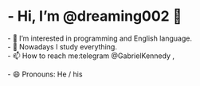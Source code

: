 <h1>-  Hi, I’m @dreaming002 👋 </h1>
- 👀 I’m interested in programming and English language.<br>
- 🌱 Nowadays I study everything. <br>
- 📫 How to reach me:telegram @GabrielKennedy , <br>
<p>- 😄 Pronouns: He / his </p>
<!---
dreaming002/dreaming002 is a ✨ special ✨ repository because its `README.md` (this file) appears on your GitHub profile.
You can click the Preview link to take a look at your changes.
--->
